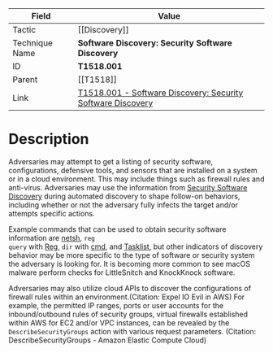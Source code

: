 
|Field|Value|
|---|---|
|Tactic|[[Discovery]]|
|Technique Name|**Software Discovery: Security Software Discovery**|
|ID|**T1518.001**|
|Parent|[[T1518]]|
|Link|[T1518.001 - Software Discovery: Security Software Discovery](https://attack.mitre.org/techniques/T1518/001)|

# Description

Adversaries may attempt to get a listing of security software, configurations, defensive tools, and sensors that are installed on a system or in a cloud environment. This may include things such as firewall rules and anti-virus. Adversaries may use the information from [Security Software Discovery](https://attack.mitre.org/techniques/T1518/001) during automated discovery to shape follow-on behaviors, including whether or not the adversary fully infects the target and/or attempts specific actions.

Example commands that can be used to obtain security software information are [netsh](https://attack.mitre.org/software/S0108), <code>reg query</code> with [Reg](https://attack.mitre.org/software/S0075), <code>dir</code> with [cmd](https://attack.mitre.org/software/S0106), and [Tasklist](https://attack.mitre.org/software/S0057), but other indicators of discovery behavior may be more specific to the type of software or security system the adversary is looking for. It is becoming more common to see macOS malware perform checks for LittleSnitch and KnockKnock software.

Adversaries may also utilize cloud APIs to discover the configurations of firewall rules within an environment.(Citation: Expel IO Evil in AWS) For example, the permitted IP ranges, ports or user accounts for the inbound/outbound rules of security groups, virtual firewalls established within AWS for EC2 and/or VPC instances, can be revealed by the <code>DescribeSecurityGroups</code> action with various request parameters. (Citation: DescribeSecurityGroups - Amazon Elastic Compute Cloud)